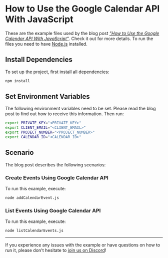 # How to Use the Google Calendar API With JavaScript

These are the example files used by the blog post [*"How to Use the Google Calendar API With JavaScript"*](https://stateful.com/blog/google-calendar-api-javascript). Check it out for more details. To run the files you need to have [Node.js](https://nodejs.org/en/) installed.

## Install Dependencies

To set up the project, first install all dependencies:

```sh { background=true }
npm install
```

## Set Environment Variables

The following environment variables need to be set. Please read the blog post to find out how to receive this information. Then run:

```sh
export PRIVATE_KEY="<PRIVATE_KEY>"
export CLIENT_EMAIL="<CLIENT_EMAIL>"
export PROJECT_NUMBER="<PROJECT_NUMBER>"
export CALENDAR_ID="<CALENDAR_ID>"
```

## Scenario

The blog post describes the following scenarios:

### Create Events Using Google Calendar API

To run this example, execute:

```sh
node addCalendarEvent.js
```

### List Events Using Google Calendar API

To run this example, execute:

```sh
node listCalendarEvents.js
```

---

If you experience any issues with the example or have questions on how to run it, please don't hesitate to [join us on Discord](https://discord.com/invite/BQm8zRCBUY)!
